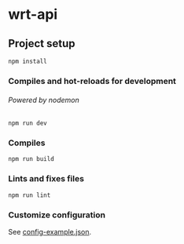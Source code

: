 # wrt-api

## Project setup
```
npm install
```

### Compiles and hot-reloads for development
###### Powered by nodemon
```
npm run dev
```

### Compiles 
```
npm run build
```

### Lints and fixes files
```
npm run lint
```

### Customize configuration
See [config-example.json](https://github.com/Saibe1111/WeRekt/blob/master/wrt-api/src/config_example.json).